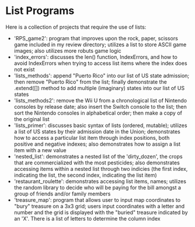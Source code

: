 # List Programs

Here is a collection of projects that require the use of lists:

- 'RPS_game2': program that improves upon the rock, paper, scissors game included in my review directory; utilizes a list to store ASCII game images; also utilizes more robuts game logic
- 'index_errors': discusses the len() function, IndexErrors, and how to avoid IndexErrors when trying to access list items where the index does not exist
- 'lists_methods': append "Puerto Rico" into our list of US state admission; then remove "Puerto Rico" from the list; finally demonstrate the .extend([]) method to add multiple (imaginary) states into our list of US states
- 'lists_methods2': remove the Wii U from a chronological list of Nintendo consoles by release date; also insert the Switch console to the list; then sort the Nintendo consoles in alphabetical order; then make a copy of the original list
- 'lists_primer': discusses basic syntax of lists (ordered, mutable); utilizes a list of US states by their admission date in the Union; demonstrates how to access a particular list item through index positions, both positive and negative indexes; also demonstrates how to assign a list item with a new value
- 'nested_list': demonstrates a nested list of the 'dirty_dozen', the crops that are commercialized with the most pesticides; also demonstrates accessing items within a nested list through two indicies (the first index, indicating the list, the second index, indicating the list item)
- 'restaurant_roulette': demonstrates accessing list items, names; utilizes the random library to decide who will be paying for the bill amongst a group of friends and/or family members
- 'treasure_map': program that allows user to input map coordinates to "bury" treasure on a 3x3 grid; users input coordinates with a letter and number and the grid is displayed with the  "buried" treasure indicated by an 'X'. There is a list of letters to determine the column index

